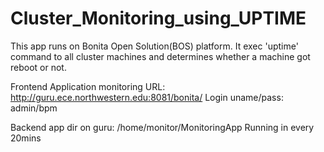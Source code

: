 Cluster_Monitoring_using_UPTIME
===============================
This app runs on Bonita Open Solution(BOS) platform. It exec 'uptime' command to all cluster machines and determines whether a machine got reboot or not.

Frontend Application monitoring URL: http://guru.ece.northwestern.edu:8081/bonita/
Login uname/pass: admin/bpm

Backend app dir on guru: /home/monitor/MonitoringApp
Running in every 20mins
